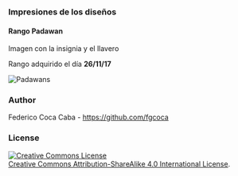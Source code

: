 ### **Impresiones de los diseños**

#### **Rango Padawan**

Imagen con la insignia y el llavero

Rango adquirido el día **26/11/17**

![Padawans](https://github.com/fgcoca/Mis-llaveros/blob/master/Llaveros-Academia-Jedi-Hardware/Insignias/Aspirante-Padawan/Fotos/20171126_172404.jpg)


### **Author**

Federico Coca Caba - https://github.com/fgcoca

### **License**
<a rel="license" href="http://creativecommons.org/licenses/by-sa/4.0/"><img alt="Creative Commons License" style="border-width:0" src="https://i.creativecommons.org/l/by-sa/4.0/88x31.png" /></a><br /> <a rel="license" href="http://creativecommons.org/licenses/by-sa/4.0/">Creative Commons Attribution-ShareAlike 4.0 International License</a>.
